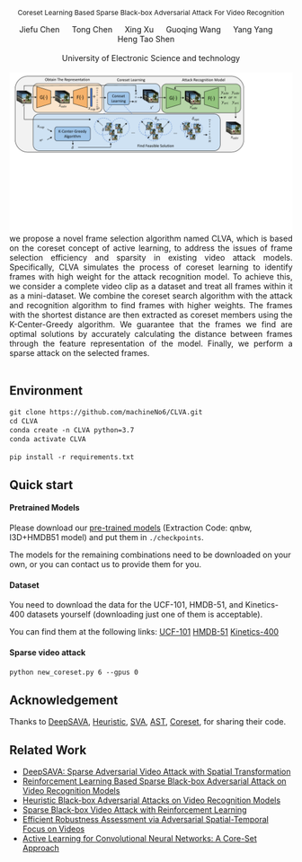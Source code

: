 <div align="center">

<span style="font-size:12px">Coreset Learning Based Sparse Black-box Adversarial Attack For Video Recognition</span> </h2> 

<div>
    <a target='_blank'>Jiefu Chen </a>&emsp;
    <a target='_blank'>Tong Chen </a>&emsp;
    <a target='_blank'>Xing Xu  </a>&emsp;
    <a target='_blank'>Guoqing Wang </a>&emsp;
    <a target='_blank'>Yang Yang  </a>&emsp;
    <a target='_blank'>Heng Tao Shen </a>&emsp;

</div>
<br>
<div>
    University of Electronic Science and technology
</div>

<br>
<img src="./docs/static/images/kuangjiatu.pdf?raw=true" width="768px">

<div align="justify"> we propose a novel frame selection algorithm named CLVA, which is based on the coreset concept of active learning, to address the issues of frame selection efficiency and sparsity in existing video attack models. Specifically, CLVA simulates the process of coreset learning to identify frames with high weight for the attack recognition model. To achieve this, we consider a complete video clip as a dataset and treat all frames within it as a mini-dataset. We combine the coreset search algorithm with the attack and recognition algorithm to find frames with higher weights. The frames with the shortest distance are then extracted as coreset members using the K-Center-Greedy algorithm. We guarantee that the frames we find are optimal solutions by accurately calculating the distance between frames through the feature representation of the model. Finally, we perform a sparse attack on the selected frames.
</div>
<br>


</div>


## Environment
```
git clone https://github.com/machineNo6/CLVA.git
cd CLVA
conda create -n CLVA python=3.7
conda activate CLVA

pip install -r requirements.txt
```

## Quick start

#### Pretrained Models
Please download our [pre-trained models](https://pan.baidu.com/s/133O8LhydB9H13I3LbI12uA?pwd=qnbw ) (Extraction Code: qnbw, I3D+HMDB51 model) and put them in `./checkpoints`.

The models for the remaining combinations need to be downloaded on your own, or you can contact us to provide them for you.

#### Dataset

You need to download the data for the UCF-101, HMDB-51, and Kinetics-400 datasets yourself (downloading just one of them is acceptable).

You can find them at the following links:
[UCF-101](https://tensorflow.google.cn/datasets/catalog/ucf101)
[HMDB-51](https://pytorch.org/vision/stable/generated/torchvision.datasets.HMDB51.html)
[Kinetics-400](https://www.deepmind.com/open-source/kinetics)


#### Sparse video attack

```
python new_coreset.py 6 --gpus 0
```


## Acknowledgement
Thanks to
[DeepSAVA](https://github.com/TrustAI/DeepSAVA),
[Heuristic](https://github.com/zhipeng-wei/Heuristic_black_box_adversarial_attack_on_video_recognition_models), 
[SVA](https://github.com/FenHua/SVA), 
[AST](https://github.com/deepsota/astfocus),
[Coreset](https://github.com/ozansener/active_learning_coreset),
for sharing their code.


## Related Work
- [DeepSAVA: Sparse Adversarial Video Attack with Spatial Transformation](https://github.com/TrustAI/DeepSAVA)
- [Reinforcement Learning Based Sparse Black-box Adversarial Attack on Video Recognition Models](https://github.com/Doubiiu/CodeTalker)
- [Heuristic Black-box Adversarial Attacks on Video Recognition Models](https://github.com/zhipeng-wei/Heuristic_black_box_adversarial_attack_on_video_recognition_models)
- [Sparse Black-box Video Attack with Reinforcement Learning](https://github.com/FenHua/SVA)
- [Efficient Robustness Assessment via Adversarial Spatial-Temporal Focus on Videos](https://github.com/deepsota/astfocus)
- [Active Learning for Convolutional Neural Networks: A Core-Set Approach](https://github.com/ozansener/active_learning_coreset)



